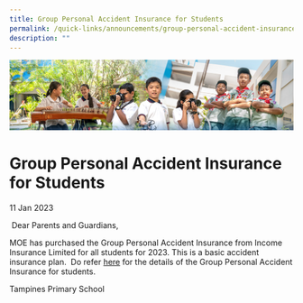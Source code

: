 ```yaml
---
title: Group Personal Accident Insurance for Students
permalink: /quick-links/announcements/group-personal-accident-insurance-for-students/
description: ""
---
```

![](/images/AboutUs.jpg)

Group Personal Accident Insurance for Students
==============================================


11 Jan 2023

  

 Dear Parents and Guardians,

  

MOE has purchased the Group Personal Accident Insurance from Income Insurance Limited for all students for 2023. This is a basic accident insurance plan.  Do refer [here](/for-parents/group-personal-accident-insurance-for-students/) for the details of the Group Personal Accident Insurance for students.

  

Tampines Primary School